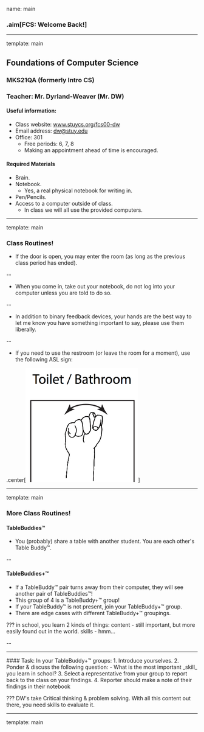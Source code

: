 name: main

### .aim[FCS: Welcome Back!]
<style>
.aim {
font-size: .75em;
border-bottom: 1px solid lightgray;
margin: 1px;
}
.remark-inline-code {
  background-color: lightgray;
  border-radius: 3px;
  padding-left: 2px;
  padding-right: 2px;
}
/*h4 {font-size: 1.5em}*/
</style>

---
template: main

## Foundations of Computer Science
### MKS21QA (formerly Intro CS)
### Teacher: Mr. Dyrland-Weaver (Mr. DW)
#### Useful information:
- Class website: www.stuycs.org/fcs00-dw
- Email address: dw@stuy.edu
- Office: 301
  - Free periods: 6, 7, 8
  - Making an appointment ahead of time is encouraged.

#### Required Materials
- Brain.
- Notebook.
  - Yes, a real physical notebook for writing in.
- Pen/Pencils.
- Access to a computer outside of class.
  - In class we will all use the provided computers.

---
template: main

### Class Routines!

- If the door is open, you may enter the room (as long as the previous class period has ended).

--

- When you come in, take out your notebook, do not log into your computer unless you are told to do so.

--

- In addition to binary feedback devices, your hands are the best way to let me know you have something important to say, please use them liberally.

--

- If you need to use the restroom (or leave the room for a moment), use the following ASL sign:

.center[<img src="img/01_asl_bathroom.png" height="300">]



---
template: main

### More Class Routines!
#### TableBuddies™
- You (probably) share a table with another student. You are each other's Table Buddy™.

--

#### TableBuddies+™
- If a TableBuddy™ pair turns away from their computer, they will see another pair of TableBuddies™!
- This group of 4 is a TableBuddy+™ group!
- If your TableBuddy™ is not present, join your TableBuddy+™ group.
- There are edge cases with different TableBuddy+™ groupings.

???
in school, you learn 2 kinds of things:
content - still important, but more easily found out in the world.
skills - hmm...

--

<hr>
#### Task:
In your TableBuddy+™ groups:
1. Introduce yourselves.
2. Ponder & discuss the following question:
   - What is the most important _skill_ you learn in school?
3. Select a representative from your group to report back to the class on your findings.
4. Reporter should make a note of their findings in their notebook

???
DW's take
Critical thinking & problem solving.
With all this content out there, you need skills to evaluate it.

---
template: main
